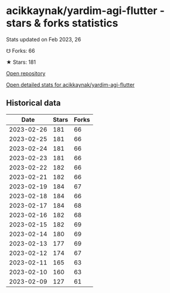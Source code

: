 # acikkaynak/yardim-agi-flutter - stars & forks statistics

Stats updated on Feb 2023, 26

☋ Forks: 66

★ Stars: 181

[Open repository](https://github.com/acikkaynak/yardim-agi-flutter)

[Open detailed stats for acikkaynak/yardim-agi-flutter](https://reviewgithub.com/rep/acikkaynak/yardim-agi-flutter)

## Historical data
| Date | Stars | Forks |
|------|-------|-------|
| 2023-02-26 | 181 | 66 | 
| 2023-02-25 | 181 | 66 | 
| 2023-02-24 | 181 | 66 | 
| 2023-02-23 | 181 | 66 | 
| 2023-02-22 | 182 | 66 | 
| 2023-02-21 | 182 | 66 | 
| 2023-02-19 | 184 | 67 | 
| 2023-02-18 | 184 | 66 | 
| 2023-02-17 | 184 | 68 | 
| 2023-02-16 | 182 | 68 | 
| 2023-02-15 | 182 | 69 | 
| 2023-02-14 | 180 | 69 | 
| 2023-02-13 | 177 | 69 | 
| 2023-02-12 | 174 | 67 | 
| 2023-02-11 | 165 | 63 | 
| 2023-02-10 | 160 | 63 | 
| 2023-02-09 | 127 | 61 | 

